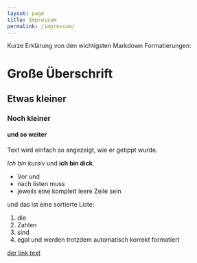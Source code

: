 ```yaml
---
layout: page
title: Impressum
permalink: /impressum/
---
```


Kurze Erklärung von den wichtigsten Markdown Formatierungen:

# Große Überschrift

## Etwas kleiner

### Noch kleiner

#### und so weiter

Text wird einfach so angezeigt,
wie er getippt wurde.

_Ich bin kursiv_ und **ich bin dick**.

- Vor und
- nach listen muss
- jeweils eine komplett leere Zeile sein

und das ist eine sortierte Liste:

1. die
2. Zahlen
1. sind
5. egal und werden trotzdem automatisch korrekt formatiert

[der link text](http://der-link.com)
